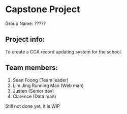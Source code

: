 # Capstone Project
Group Name: ?????

## Project info:
To create a CCA record updating system for the school.

## Team members:

1. Sean Foong (Team leader)
2. Lim Jing Running Man (Web man)
3. Justen (Senior dev)
4. Clarence (Data man)

Still not done yet, it is WIP
